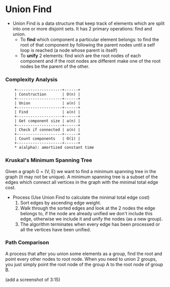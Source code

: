 # Union Find

* Union Find is a data structure that keep track of elements which are split into one or more disjoint sets. It has 2 primary operations: find and union.
    * To **find** which component a particular element belongs: to find the root of that component by following the parent nodes until a self loop is reached (a node whose parent is itself)
    * To **unify** 2 elements: find wich are the root nodes of each component and if the root nodes are different make one of the root nodes be the parent of the other.

### Complexity Analysis

        +--------------------+------+
        | Construction       | O(n) |
        +--------------------+------+
        | Union              | a(n) |
        +--------------------+------+
        | Find               | a(n) |
        +--------------------+------+
        | Get component size | a(n) |
        +--------------------+------+
        | Check if connected | a(n) |
        +--------------------+------+
        | Count components   | O(1) |
        +--------------------+------+
        * a(alpha): amortized constant time

### Kruskal's Minimum Spanning Tree

Given a graph G = (V, E) we want to find a minimum spanning tree in the graph (it may not be unique). A minimum spanning tree is a subset of the edges which connect all vertices in the graph with the minimal total edge cost.

* Process (Use Union Find to calculate the minimal total edge cost)
    1. Sort edges by ascending edge weight.
    2. Walk through the sorted edges and look at the 2 nodes the edge belongs to, if the node are already unified we don't include this edge, otherwise we include it and unify the nodes (as a new group).
    3. The algorithm terminates when every edge has been processed or all the vertices have been unified.

### Path Comparison

A process that after you union some elements as a group, find the root and point every other nodes to root node. When you need to union 2 groups, you just simply point the root node of the group A to the root node of group B.

(add a screenshot of 3:15)


